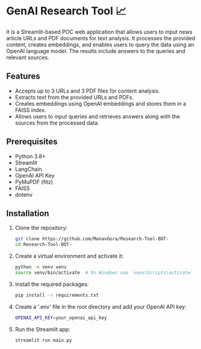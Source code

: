 # GenAI Research Tool 📈

It is a Streamlit-based POC web application that allows users to input news article URLs and PDF documents for text analysis. It processes the provided content, creates embeddings, and enables users to query the data using an OpenAI language model. The results include answers to the queries and relevant sources.

## Features

- Accepts up to 3 URLs and 3 PDF files for content analysis.
- Extracts text from the provided URLs and PDFs.
- Creates embeddings using OpenAI embeddings and stores them in a FAISS index.
- Allows users to input queries and retrieves answers along with the sources from the processed data.

## Prerequisites

- Python 3.8+
- Streamlit
- LangChain
- OpenAI API Key
- PyMuPDF (fitz)
- FAISS
- dotenv

## Installation

1. Clone the repository:
   ```bash
   git clone https://github.com/ManavGora/Research-Tool-BOT-
   cd Research-Tool-BOT-

2. Create a virtual environment and activate it:
   ```bash
   python -m venv venv
   source venv/bin/activate  # On Windows use `venv\Scripts\activate`

3. Install the required packages:
   ```bash
   pip install -r requirements.txt

4. Create a '.env' file in the root directory and add your OpenAI API key:
   ```bash
   OPENAI_API_KEY=your_openai_api_key

5. Run the Streamlit app:
   ```bash
   streamlit run main.py






